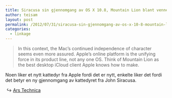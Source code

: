 ```yaml
---
title: Siracusa sin gjennomgang av OS X 10.8, Mountain Lion blant venner
author: teisam
layout: post
permalink: /2012/07/31/siracusa-sin-gjennomgang-av-os-x-10-8-mountain-lion-blant-venner.html
categories:
  - linkage
---
```

<span data-link="http://arstechnica.com/apple/2012/07/os-x-10-8/" class="extLink"></span>

> In this context, the Mac&#8217;s continued independence of character seems even more assured. Apple&#8217;s online platform is the unifying force in its product line, not any one OS. Think of Mountain Lion as the best desktop iCloud client Apple knows how to make. 

Noen liker et nytt kattedyr fra Apple fordi det er nytt, enkelte liker det fordi det betyr en ny gjennomgang av kattedyret fra John Siracusa.

&#160;&#8618; [Ars Technica][1]

 [1]: http://arstechnica.com/apple/2012/07/os-x-10-8/